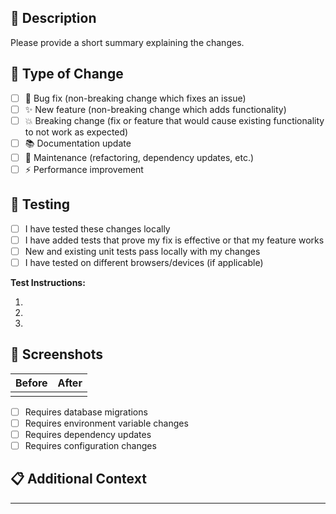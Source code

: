 ## 📝 Description

Please provide a short summary explaining the changes.

## 🎯 Type of Change
<!-- Mark the relevant option with an "x" -->
- [ ] 🐛 Bug fix (non-breaking change which fixes an issue)
- [ ] ✨ New feature (non-breaking change which adds functionality)  
- [ ] 💥 Breaking change (fix or feature that would cause existing functionality to not work as expected)
- [ ] 📚 Documentation update
- [ ] 🔧 Maintenance (refactoring, dependency updates, etc.)
- [ ] ⚡ Performance improvement

## 🧪 Testing
<!-- Describe the tests you ran and/or added -->
- [ ] I have tested these changes locally
- [ ] I have added tests that prove my fix is effective or that my feature works
- [ ] New and existing unit tests pass locally with my changes
- [ ] I have tested on different browsers/devices (if applicable)

**Test Instructions:**
<!-- Provide steps for reviewers to test your changes -->
1. 
2. 
3. 

## 📸 Screenshots
<!-- Add screenshots here if your changes affect the UI -->
| Before | After |
|--------|-------|
|        |       |

<!-- Any special deployment considerations? -->
- [ ] Requires database migrations
- [ ] Requires environment variable changes
- [ ] Requires dependency updates
- [ ] Requires configuration changes

## 📋 Additional Context
<!-- Add any other context about the pull request here -->

---
<!-- Thank you for your contribution! 🎉 -->

